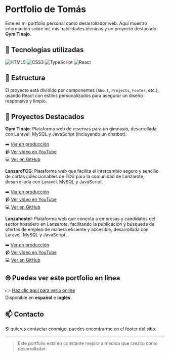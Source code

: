 # Portfolio de Tomás

Este es mi portfolio personal como desarrollador web. Aquí muestro información sobre mí, mis habilidades técnicas y un proyecto destacado: **Gym Tinajo**.

## 🚀 Tecnologías utilizadas

![HTML5](https://img.shields.io/badge/HTML5-E34F26?style=for-the-badge&logo=html5&logoColor=white)
![CSS3](https://img.shields.io/badge/CSS3-1572B6?style=for-the-badge&logo=css3&logoColor=white)
![TypeScript](https://img.shields.io/badge/TypeScript-007ACC?style=for-the-badge&logo=typescript&logoColor=white)
![React](https://img.shields.io/badge/React-20232A?style=for-the-badge&logo=react&logoColor=61DAFB)

## 📂 Estructura

El proyecto está dividido por componentes (`About`, `Projects`, `Footer`, etc.), usando React con estilos personalizados para asegurar un diseño responsive y limpio.

## 📸 Proyectos Destacados

**Gym Tinajo**: Plataforma web de reservas para un gimnasio, desarrollada con Laravel, MySQL y JavaScript (incluyendo un chatbot).

➡️ [Ver en producción](https://gymtinajo.alwaysdata.net/)  
📹 [Ver vídeo en YouTube](https://www.youtube.com/watch?v=3fXf20tTvhI)  
💻 [Ver en GitHub](https://github.com/tomasvillani/Proyecto-final-DAW)

**LanzaroTCG**: Plataforma web que facilita el intercambio seguro y sencillo de cartas coleccionables de TCG para la comunidad de Lanzarote, desarrollada con Laravel, MySQL y JavaScript.

➡️ [Ver en producción](https://lanzarotcg.alwaysdata.net/)  
📹 [Ver vídeo en YouTube](https://youtu.be/0v9KCnHHahw?si=mL9kD8mn_rxj-JLi)  
💻 [Ver en GitHub](https://github.com/tomasvillani/lanzarotcg)

**Lanzahostel**: Plataforma web que conecta a empresas y candidatos del sector hostelero en Lanzarote, facilitando la publicación y búsqueda de ofertas de empleo de manera eficiente y accesible, desarrollada con Laravel, MySQL y JavaScript.

➡️ [Ver en producción](https://lanzahostel.alwaysdata.net/)  
📹 [Ver vídeo en YouTube](https://youtu.be/dymaiI7xIOE?si=aBYuBR9ucHkRXf1y)  
💻 [Ver en GitHub](https://github.com/tomasvillani/lanzahostel)

## 🌐 Puedes ver este portfolio en línea

👉 [Haz clic aquí para verlo online](https://portfolio-chi-nine-14.vercel.app/)  
Disponible en **español** e **inglés**.

## 📫 Contacto

Si quieres contactar conmigo, puedes encontrarme en el footer del sitio.

---

> Este portfolio está en constante mejora a medida que crezco como desarrollador.
